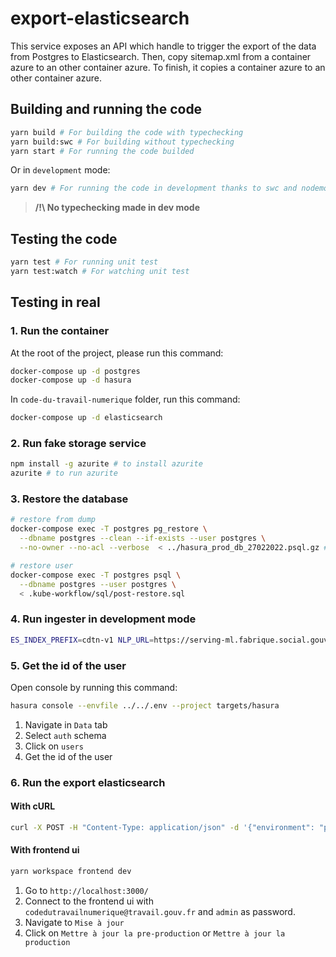 # export-elasticsearch

This service exposes an API which handle to trigger the export of the data from Postgres to Elasticsearch. Then, copy sitemap.xml from a container azure to an other container azure. To finish, it copies a container azure to an other container azure.

## Building and running the code

```sh
yarn build # For building the code with typechecking
yarn build:swc # For building without typechecking
yarn start # For running the code builded
```

Or in `development` mode:

```sh
yarn dev # For running the code in development thanks to swc and nodemon
```

> **/!\ No typechecking made in dev mode**

## Testing the code

```sh
yarn test # For running unit test
yarn test:watch # For watching unit test
```

## Testing in real

### 1. Run the container

At the root of the project, please run this command:

```sh
docker-compose up -d postgres   
docker-compose up -d hasura
```

In `code-du-travail-numerique` folder, run this command:

```sh
docker-compose up -d elasticsearch
```

### 2. Run fake storage service

```sh
npm install -g azurite # to install azurite
azurite # to run azurite
```

### 3. Restore the database

```sh
# restore from dump
docker-compose exec -T postgres pg_restore \
  --dbname postgres --clean --if-exists --user postgres \
  --no-owner --no-acl --verbose  < ../hasura_prod_db_27022022.psql.gz # path of dump

# restore user
docker-compose exec -T postgres psql \
  --dbname postgres --user postgres \
  < .kube-workflow/sql/post-restore.sql
```

### 4. Run ingester in development mode

```sh
ES_INDEX_PREFIX=cdtn-v1 NLP_URL=https://serving-ml.fabrique.social.gouv.fr ELASTICSEARCH_URL_PREPROD="http://localhost:9200" ELASTICSEARCH_URL_PROD="http://localhost:9200" AZ_ACCOUNT_KEY_FROM="Eby8vdM02xNOcqFlqUwJPLlmEtlCDXJ1OUzFT50uSRZ6IFsuFq2UVErCz4I6tq/K1SZFPTOtr/KBHBeksoGMGw==" AZ_ACCOUNT_NAME_FROM="devstoreaccount1" AZ_URL_FROM="http://localhost:10000/devstoreaccount1" AZ_ACCOUNT_KEY_TO="Eby8vdM02xNOcqFlqUwJPLlmEtlCDXJ1OUzFT50uSRZ6IFsuFq2UVErCz4I6tq/K1SZFPTOtr/KBHBeksoGMGw==" AZ_ACCOUNT_NAME_TO="devstoreaccount1" AZ_URL_TO="http://localhost:10000/devstoreaccount1" SITEMAP_DESTINATION_CONTAINER="sitemap" SITEMAP_DESTINATION_NAME="sitemap.xml" SITEMAP_ENDPOINT="https://code.travail.gouv.fr/sitemap.xml" CDTN_ADMIN_ENDPOINT="http://localhost:8080/v1/graphql" SOURCE_CONTAINER_COPY="sitemap" DESTINATION_CONTAINER_COPY="testcopy" yarn workspace export-elasticsearch dev
```

### 5. Get the id of the user

Open console by running this command:

```sh
hasura console --envfile ../../.env --project targets/hasura
```

1. Navigate in `Data`  tab
2. Select `auth` schema
3. Click on `users`
4. Get the id of the user

### 6. Run the export elasticsearch

#### With cURL

```sh
curl -X POST -H "Content-Type: application/json" -d '{"environment": "preproduction", "userId": "6ea2dd9f-8017-4375-bcfe-dbce35c600b3"}' http://localhost:8787/export # thanks to id of the user found
```

#### With frontend ui

```sh
yarn workspace frontend dev
```

1. Go to `http://localhost:3000/`
2. Connect to the frontend ui with `codedutravailnumerique@travail.gouv.fr` and `admin` as password.
3. Navigate to `Mise à jour`
4. Click on `Mettre à jour la pre-production` or `Mettre à jour la production`
